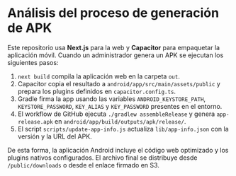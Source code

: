 # Análisis del proceso de generación de APK

Este repositorio usa **Next.js** para la web y **Capacitor** para empaquetar la aplicación móvil. Cuando un administrador genera un APK se ejecutan los siguientes pasos:

1. `next build` compila la aplicación web en la carpeta `out`.
2. Capacitor copia el resultado a `android/app/src/main/assets/public` y prepara los plugins definidos en `capacitor.config.ts`.
3. Gradle firma la app usando las variables `ANDROID_KEYSTORE_PATH`, `KEYSTORE_PASSWORD`, `KEY_ALIAS` y `KEY_PASSWORD` presentes en el entorno.
4. El workflow de GitHub ejecuta `./gradlew assembleRelease` y genera `app-release.apk` en `android/app/build/outputs/apk/release/`.
5. El script `scripts/update-app-info.js` actualiza `lib/app-info.json` con la versión y la URL del APK.

De esta forma, la aplicación Android incluye el código web optimizado y los plugins nativos configurados. El archivo final se distribuye desde `/public/downloads` o desde el enlace firmado en S3.
